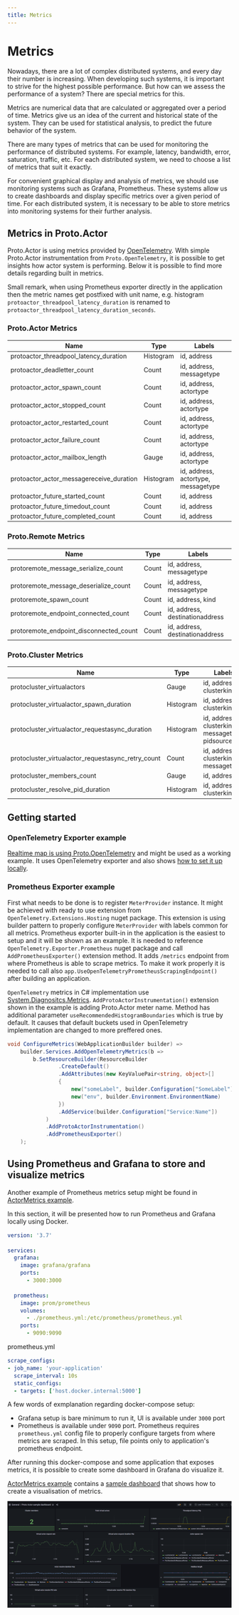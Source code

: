 ```yaml
---
title: Metrics
---
```


# Metrics

Nowadays, there are a lot of complex distributed systems, and every day their number is increasing. When developing such systems, it is important to strive for the highest possible performance.
But how can we assess the performance of a system? There are special metrics for this.

Metrics are numerical data that are calculated or aggregated over a period of time. Metrics give us an idea of ​​the current and historical state of the system. They can be used for statistical analysis, to predict the future behavior of the system.

There are many types of metrics that can be used for monitoring the performance of distributed systems. For example, latency, bandwidth, error, saturation, traffic, etc. For each distributed system, we need to choose a list of metrics that suit it exactly.

For convenient graphical display and analysis of metrics, we should use monitoring systems such as Grafana, Prometheus.
These systems allow us to create dashboards and display specific metrics over a given period of time. For each distributed system, it is necessary to be able to store metrics into monitoring systems for their further analysis.

## Metrics in Proto.Actor

Proto.Actor is using metrics provided by [OpenTelemetry](https://opentelemetry.io/docs/reference/specification/metrics/). With simple Proto.Actor instrumentation from `Proto.OpenTelemetry`, it is possible to get insights how actor system is performing.
Below it is possible to find more details regarding built in metrics.

Small remark, when using Prometheus exporter directly in the application then the metric names get postfixed with unit name, e.g. histogram `protoactor_threadpool_latency_duration` is renamed to `protoactor_threadpool_latency_duration_seconds`.

### Proto.Actor Metrics

| Name                                             | Type      | Labels                              |
|--------------------------------------------------|-----------|-------------------------------------|
| protoactor_threadpool_latency_duration           | Histogram | id, address                         |
| protoactor_deadletter_count                      | Count     | id, address, messagetype            |
| protoactor_actor_spawn_count                     | Count     | id, address, actortype              |
| protoactor_actor_stopped_count                   | Count     | id, address, actortype              |
| protoactor_actor_restarted_count                 | Count     | id, address, actortype              |
| protoactor_actor_failure_count                   | Count     | id, address, actortype              |
| protoactor_actor_mailbox_length                  | Gauge     | id, address, actortype              |
| protoactor_actor_messagereceive_duration         | Histogram | id, address, actortype, messagetype |
| protoactor_future_started_count                  | Count     | id, address                         |
| protoactor_future_timedout_count                 | Count     | id, address                         |
| protoactor_future_completed_count                | Count     | id, address                         |

### Proto.Remote Metrics

| Name                                    | Type  | Labels                          |
|-----------------------------------------|-------|---------------------------------|
| protoremote_message_serialize_count     | Count | id, address, messagetype        |
| protoremote_message_deserialize_count   | Count | id, address, messagetype        |
| protoremote_spawn_count                 | Count | id, address, kind               |
| protoremote_endpoint_connected_count    | Count | id, address, destinationaddress |
| protoremote_endpoint_disconnected_count | Count | id, address, destinationaddress |

### Proto.Cluster Metrics

| Name                                                    | Type      | Labels                                           |
|---------------------------------------------------------|-----------|--------------------------------------------------|
| protocluster_virtualactors                              | Gauge     | id, address, clusterkind                         |
| protocluster_virtualactor_spawn_duration                | Histogram | id, address, clusterkind                         |
| protocluster_virtualactor_requestasync_duration         | Histogram | id, address, clusterkind, messagetype, pidsource |
| protocluster_virtualactor_requestasync_retry_count      | Count     | id, address, clusterkind, messagetype            |
| protocluster_members_count                              | Gauge     | id, address                                      |
| protocluster_resolve_pid_duration                       | Histogram | id, address, clusterkind                         |

## Getting started

### OpenTelemetry Exporter example

[Realtime map is using Proto.OpenTelemetry](https://github.com/asynkron/realtimemap-dotnet/blob/ccaa9099f5a6cae615feabd38c3cfcc08e791a6f/Backend/Program.cs#L20) and might be used as a working example.
It uses OpenTelemetry exporter and also shows [how to set it up locally](https://github.com/asynkron/realtimemap-dotnet/blob/ccaa9099f5a6cae615feabd38c3cfcc08e791a6f/devenv/docker-compose.yml#L36).

### Prometheus Exporter example

First what needs to be done is to register `MeterProvider` instance. It might be achieved with ready to use extension from `OpenTelemetry.Extensions.Hosting` nuget package.
This extension is using builder pattern to properly configure `MeterProvider` with labels common for all metrics.
Prometheus exporter built-in in the application is the easiest to setup and it will be shown as an example. It is needed to reference `OpenTelemetry.Exporter.Prometheus` nuget package and call `AddPrometheusExporter()` extension method.
It adds `/metrics` endpoint from where Prometheus is able to scrape metrics. To make it work properly it is needed to call also `app.UseOpenTelemetryPrometheusScrapingEndpoint()` after building an application.

`OpenTelemetry` metrics in C# implementation use [System.Diagnositcs.Metrics](https://docs.microsoft.com/en-us/dotnet/core/diagnostics/metrics-instrumentation).
`AddProtoActorInstrumentation()` extension shown in the example is adding Proto.Actor meter name.
Method has additional parameter `useRecommendedHistogramBoundaries` which is true by default. It causes that default buckets used in OpenTelemetry implementation are changed to more preffered ones.

```csharp
void ConfigureMetrics(WebApplicationBuilder builder) =>
    builder.Services.AddOpenTelemetryMetrics(b =>
        b.SetResourceBuilder(ResourceBuilder
                .CreateDefault()
                .AddAttributes(new KeyValuePair<string, object>[]
                {
                    new("someLabel", builder.Configuration["SomeLabel"]),
                    new("env", builder.Environment.EnvironmentName)
                })
                .AddService(builder.Configuration["Service:Name"])
            )
            .AddProtoActorInstrumentation()
            .AddPrometheusExporter()
    );

```

## Using Prometheus and Grafana to store and visualize metrics

Another example of Prometheus metrics setup might be found in [ActorMetrics example](https://github.com/asynkron/protoactor-dotnet/tree/dev/examples/ActorMetrics).

In this section, it will be presented how to run Prometheus and Grafana locally using Docker.

```yml
version: '3.7'

services:     
  grafana:
    image: grafana/grafana
    ports:
      - 3000:3000
      
  prometheus:
    image: prom/prometheus
    volumes:
      - ./prometheus.yml:/etc/prometheus/prometheus.yml
    ports:
      - 9090:9090
```

prometheus.yml

```yml
scrape_configs:
- job_name: 'your-application'
  scrape_interval: 10s
  static_configs:
  - targets: ['host.docker.internal:5000']

```

A few words of exmplanation regarding docker-compose setup:

* Grafana setup is bare minimum to run it, UI is available under `3000` port
* Prometheus is available under `9090` port. Prometheus requires `prometheus.yml` config file to properly configure targets from where metrics are scraped.
In this setup, file points only to application's prometheus endpoint.

After running this docker-compose and some application that exposes metrics, it is possible to create some dashboard in Grafana do visualize it.

[ActorMetrics example](https://github.com/asynkron/protoactor-dotnet/tree/dev/examples/ActorMetrics) contains a
[sample dashboard](https://github.com/asynkron/protoactor-dotnet/blob/8edb25caf8213e1fe790402b0af1a3215ea04c0f/examples/ActorMetrics/grafana/dashboards/proto-actor-sample-dashboard.json#L1) that shows how to create a visualisation of metrics.

![sample dashboard](images/dashboard-overview.png)
